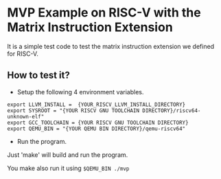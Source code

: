 # MVP Example on RISC-V with the Matrix Instruction Extension

It is a simple test code to test the matrix instruction extension we defined for RISC-V. 

## How to test it? 

* Setup the following 4 environment variables.
```
export LLVM_INSTALL =  {YOUR_RISCV_LLVM_INSTALL_DIRECTORY}
export SYSROOT = "{YOUR RISCV GNU TOOLCHAIN DIRECTORY}/riscv64-unknown-elf"
export GCC_TOOLCHAIN = {YOUR RISCV GNU TOOLCHAIN DIRECTORY}
export QEMU_BIN = "{YOUR QEMU BIN DIRECTORY}/qemu-riscv64"
```

* Run the program.
  
Just 'make' will build and run the program.

You make also run it using `$QEMU_BIN ./mvp`

